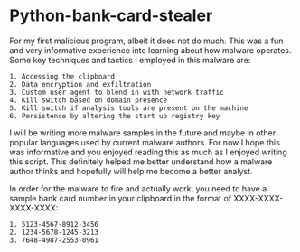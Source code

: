 # Python-bank-card-stealer
For my first malicious program, albeit it does not do much. This was a fun and very informative experience into learning about how malware operates. Some key techniques and tactics I employed in this malware are:

    1. Accessing the clipboard
    2. Data encryption and exfiltration
    3. Custom user agent to blend in with network traffic
    4. Kill switch based on domain presence
    5. Kill switch if analysis tools are present on the machine
    6. Persistence by altering the start up registry key

I will be writing more malware samples in the future and maybe in other popular languages used by current malware authors. For now I hope this was informative and you enjoyed reading this as much as I enjoyed writing this script. This definitely helped me better understand how a malware author thinks and hopefully will help me become a better analyst.

In order for the malware to fire and actually work, you need to have a sample bank card number in your clipboard in the format of XXXX-XXXX-XXXX-XXXX:

    1. 5123-4567-8912-3456
    2. 1234-5678-1245-3213
    3. 7648-4987-2553-0961
